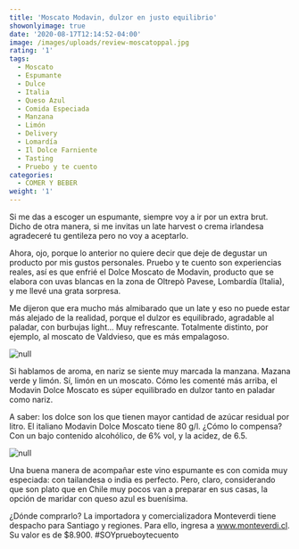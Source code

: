 ```yaml
---
title: 'Moscato Modavin, dulzor en justo equilibrio'
showonlyimage: true
date: '2020-08-17T12:14:52-04:00'
image: /images/uploads/review-moscatoppal.jpg
rating: '1'
tags:
  - Moscato
  - Espumante
  - Dulce
  - Italia
  - Queso Azul
  - Comida Especiada
  - Manzana
  - Limón
  - Delivery
  - Lomardía
  - Il Dolce Farniente
  - Tasting
  - Pruebo y te cuento
categories:
  - COMER Y BEBER
weight: '1'
---
```

Si me das a escoger un espumante, siempre voy a ir por un extra brut. Dicho de otra manera, si me invitas un late harvest o crema irlandesa agradeceré tu gentileza pero no voy a aceptarlo.

<!--more-->

Ahora, ojo, porque lo anterior no quiere decir que deje de degustar un producto por mis gustos personales. Pruebo y te cuento son experiencias reales, así es que enfrié el Dolce Moscato de Modavin, producto que se elabora con uvas blancas en la zona de Oltrepò Pavese, Lombardía (Italia), y me llevé una grata sorpresa.

Me dijeron que era mucho más almibarado que un late y eso no puede estar más alejado de la realidad, porque el dulzor es equilibrado, agradable al paladar, con burbujas light… Muy refrescante.
 Totalmente distinto, por ejemplo, al moscato de Valdvieso, que es más empalagoso.

![null](/images/uploads/review-moscato-queso.jpg)

Si hablamos de aroma, en nariz se siente muy marcada la manzana. Mazana verde y limón. Sí, limón en un moscato. Cómo les comenté más arriba, el Modavin Dolce Moscato es súper equilibrado en dulzor tanto en paladar como nariz.

A saber: los dolce son los que tienen mayor cantidad de azúcar residual por litro. El italiano Modavin Dolce Moscato tiene 80 g/l. ¿Cómo lo compensa? Con un bajo contenido alcohólico, de 6% vol, y la acidez, de 6.5.

![null](/images/uploads/review-moscato-copa.jpg)

Una buena manera de acompañar este vino espumante es con comida muy especiada: con tailandesa o india es perfecto. Pero, claro, considerando que son plato que en Chile muy pocos van a preparar en sus casas, la opción de maridar con queso azul es buenísima.

¿Dónde comprarlo? La importadora y comercializadora Monteverdi tiene despacho para Santiago y regiones. Para ello, ingresa a www.monteverdi.cl. Su valor es de $8.900. #SOYprueboytecuento
